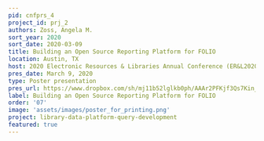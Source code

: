 ```yaml
---
pid: cnfprs_4
project_id: prj_2
authors: Zoss, Angela M.
sort_year: 2020
sort_date: 2020-03-09
title: Building an Open Source Reporting Platform for FOLIO
location: Austin, TX
host: 2020 Electronic Resources & Libraries Annual Conference (ER&L2020)
pres_date: March 9, 2020
type: Poster presentation
pres_url: https://www.dropbox.com/sh/mj11b52lglkb0ph/AAAr2PFKjf3Qs7Kin_LCwJPla?dl=0&preview=Angela+Zoss+-+P07-Building+an+Open+Source+Reporting+Platform+for+FOLIO.pptx
label: Building an Open Source Reporting Platform for FOLIO
order: '07'
image: 'assets/images/poster_for_printing.png'
project: library-data-platform-query-development
featured: true
---
```

